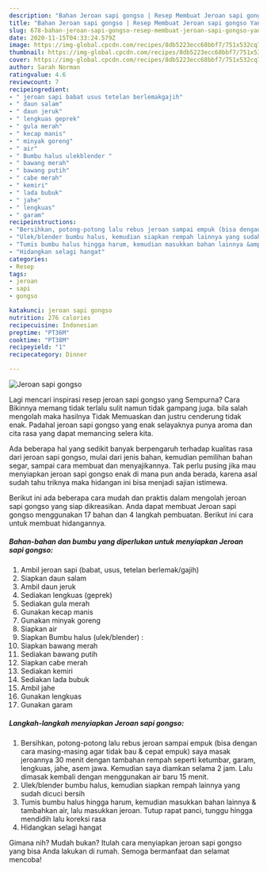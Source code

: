 ```yaml
---
description: "Bahan Jeroan sapi gongso | Resep Membuat Jeroan sapi gongso Yang Bisa Manjain Lidah"
title: "Bahan Jeroan sapi gongso | Resep Membuat Jeroan sapi gongso Yang Bisa Manjain Lidah"
slug: 678-bahan-jeroan-sapi-gongso-resep-membuat-jeroan-sapi-gongso-yang-bisa-manjain-lidah
date: 2020-11-15T04:33:24.579Z
image: https://img-global.cpcdn.com/recipes/8db5223ecc68bbf7/751x532cq70/jeroan-sapi-gongso-foto-resep-utama.jpg
thumbnail: https://img-global.cpcdn.com/recipes/8db5223ecc68bbf7/751x532cq70/jeroan-sapi-gongso-foto-resep-utama.jpg
cover: https://img-global.cpcdn.com/recipes/8db5223ecc68bbf7/751x532cq70/jeroan-sapi-gongso-foto-resep-utama.jpg
author: Sarah Norman
ratingvalue: 4.6
reviewcount: 7
recipeingredient:
- " jeroan sapi babat usus tetelan berlemakgajih"
- " daun salam"
- " daun jeruk"
- " lengkuas geprek"
- " gula merah"
- " kecap manis"
- " minyak goreng"
- " air"
- " Bumbu halus ulekblender "
- " bawang merah"
- " bawang putih"
- " cabe merah"
- " kemiri"
- " lada bubuk"
- " jahe"
- " lengkuas"
- " garam"
recipeinstructions:
- "Bersihkan, potong-potong lalu rebus jeroan sampai empuk (bisa dengan cara masing-masing agar tidak bau &amp; cepat empuk) saya masak jeroannya 30 menit dengan tambahan rempah seperti ketumbar, garam, lengkuas, jahe, asem jawa. Kemudian saya diamkan selama 2 jam. Lalu dimasak kembali dengan menggunakan air baru 15 menit."
- "Ulek/blender bumbu halus, kemudian siapkan rempah lainnya yang sudah dicuci bersih"
- "Tumis bumbu halus hingga harum, kemudian masukkan bahan lainnya &amp; tambahkan air, lalu masukkan jeroan. Tutup rapat panci, tunggu hingga mendidih lalu koreksi rasa"
- "Hidangkan selagi hangat"
categories:
- Resep
tags:
- jeroan
- sapi
- gongso

katakunci: jeroan sapi gongso 
nutrition: 276 calories
recipecuisine: Indonesian
preptime: "PT36M"
cooktime: "PT38M"
recipeyield: "1"
recipecategory: Dinner

---
```



![Jeroan sapi gongso](https://img-global.cpcdn.com/recipes/8db5223ecc68bbf7/751x532cq70/jeroan-sapi-gongso-foto-resep-utama.jpg)

Lagi mencari inspirasi resep jeroan sapi gongso yang Sempurna? Cara Bikinnya memang tidak terlalu sulit namun tidak gampang juga. bila salah mengolah maka hasilnya Tidak Memuaskan dan justru cenderung tidak enak. Padahal jeroan sapi gongso yang enak selayaknya punya aroma dan cita rasa yang dapat memancing selera kita.

Ada beberapa hal yang sedikit banyak berpengaruh terhadap kualitas rasa dari jeroan sapi gongso, mulai dari jenis bahan, kemudian pemilihan bahan segar, sampai cara membuat dan menyajikannya. Tak perlu pusing jika mau menyiapkan jeroan sapi gongso enak di mana pun anda berada, karena asal sudah tahu triknya maka hidangan ini bisa menjadi sajian istimewa.




Berikut ini ada beberapa cara mudah dan praktis dalam mengolah jeroan sapi gongso yang siap dikreasikan. Anda dapat membuat Jeroan sapi gongso menggunakan 17 bahan dan 4 langkah pembuatan. Berikut ini cara untuk membuat hidangannya.

<!--inarticleads1-->

##### Bahan-bahan dan bumbu yang diperlukan untuk menyiapkan Jeroan sapi gongso:

1. Ambil  jeroan sapi (babat, usus, tetelan berlemak/gajih)
1. Siapkan  daun salam
1. Ambil  daun jeruk
1. Sediakan  lengkuas (geprek)
1. Sediakan  gula merah
1. Gunakan  kecap manis
1. Gunakan  minyak goreng
1. Siapkan  air
1. Siapkan  Bumbu halus (ulek/blender) :
1. Siapkan  bawang merah
1. Sediakan  bawang putih
1. Siapkan  cabe merah
1. Sediakan  kemiri
1. Sediakan  lada bubuk
1. Ambil  jahe
1. Gunakan  lengkuas
1. Gunakan  garam




<!--inarticleads2-->

##### Langkah-langkah menyiapkan Jeroan sapi gongso:

1. Bersihkan, potong-potong lalu rebus jeroan sampai empuk (bisa dengan cara masing-masing agar tidak bau &amp; cepat empuk) saya masak jeroannya 30 menit dengan tambahan rempah seperti ketumbar, garam, lengkuas, jahe, asem jawa. Kemudian saya diamkan selama 2 jam. Lalu dimasak kembali dengan menggunakan air baru 15 menit.
1. Ulek/blender bumbu halus, kemudian siapkan rempah lainnya yang sudah dicuci bersih
1. Tumis bumbu halus hingga harum, kemudian masukkan bahan lainnya &amp; tambahkan air, lalu masukkan jeroan. Tutup rapat panci, tunggu hingga mendidih lalu koreksi rasa
1. Hidangkan selagi hangat




Gimana nih? Mudah bukan? Itulah cara menyiapkan jeroan sapi gongso yang bisa Anda lakukan di rumah. Semoga bermanfaat dan selamat mencoba!
